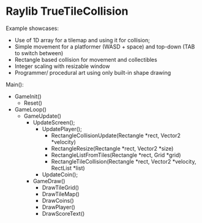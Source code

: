 # Raylib TrueTileCollision
Example showcases:
  * Use of 1D array for a tilemap and using it for collision;
  * Simple movement for a platformer (WASD + space) and top-down (TAB to switch between)
  * Rectangle based collision for movement and collectibles
  * Integer scaling with resizable window
  * Programmer/ procedural art using only built-in shape drawing

Main():
  * GameInit()
    * Reset()
  * GameLoop()
    * GameUpdate()
      * UpdateScreen();
        * UpdatePlayer();
          * RectangleCollisionUpdate(Rectangle *rect, Vector2 *velocity)
          * RectangleResize(Rectangle *rect, Vector2 *size)
          * RectangleListFromTiles(Rectangle *rect, Grid *grid)
          * RectangleTileCollision(Rectangle *rect, Vector2 *velocity, RectList *list)
        * UpdateCoin();
      * GameDraw()
        * DrawTileGrid()
        * DrawTileMap()
        * DrawCoins()
        * DrawPlayer()
        * DrawScoreText()
